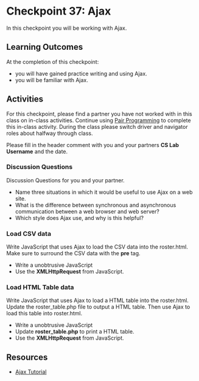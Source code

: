 # Checkpoint 37: Ajax

In this checkpoint you will be working with Ajax.

## Learning Outcomes

At the completion of this checkpoint:

* you will have gained practice writing and using Ajax.
* you will be familiar with Ajax.

## Activities

For this checkpoint, please find a partner you have not worked with in this class on in-class activities.
Continue using [Pair Programming](https://en.wikipedia.org/wiki/Pair_programming) to complete this in-class activity.
During the class please switch driver and navigator roles about halfway through class.

Please fill in the header comment with you and your partners **CS Lab Username** and the date.

### Discussion Questions

Discussion Questions for you and your partner.

* Name three situations in which it would be useful to use Ajax on a web site.
* What is the difference between synchronous and asynchronous communication between a web browser and web server?
* Which style does Ajax use, and why is this helpful?

### Load CSV data

Write JavaScript that uses Ajax to load the CSV data into the roster.html.
Make sure to surround the CSV data with the **pre** tag.

* Write a unobtrusive JavaScript
* Use the **XMLHttpRequest** from JavaScript.

### Load HTML Table data

Write JavaScript that uses Ajax to load a HTML table into the roster.html.
Update the roster_table.php file to output a HTML table.
Then use Ajax to load this table into roster.html.

* Write a unobtrusive JavaScript
* Update **roster_table.php** to print a HTML table.
* Use the **XMLHttpRequest** from JavaScript.

## Resources

* [Ajax Tutorial](https://www.w3schools.com/xml/ajax_intro.asp)
